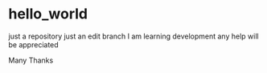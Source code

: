 # hello_world
just a repository
just an edit branch 
I am learning development any help
will be appreciated

Many Thanks
